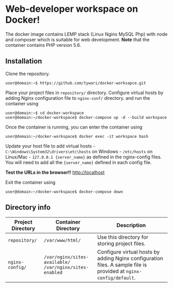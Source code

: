 # Web-developer workspace on Docker!
The docker image contains LEMP stack (Linux Nginx MySQL Php) with node and composer which is suitable for web development. **Note** that the container contains PHP version 5.6.

## Installation

Clone the repository.

```console
user@domain:~$ https://github.com/tywari/docker-worksapce.git
```

Place your project files in `repository/` directory. Configure virtual hosts by adding Nginx configuration file to `nginx-conf/` directory. and run the container using

```console
user@domain:~$ cd docker-workspace
user@domain:~/docker-workspace$ docker-compose up -d --build workspace
```

Once the container is running, you can enter the container using

```console
user@domain:~/docker-workspace$ docker exec -it workspace bash
```

Update your host file to add virtual hosts
    - `C:\Windows\System32\drivers\etc\hosts` on Windows
    - `/etc/hosts` on Linux/Mac
    - `127.0.0.1 {server_name}` as defined in the nginx-config files. You will need to add all the `{server_name}` defined in each config file.

**Test the URLs in the browser!!** [http://localhost](http://localhost)

Exit the container using

```console
user@domain:~/docker-workspace$ docker-compose down
```

## Directory info

| Project Directory | Container Directory | Description |
| --- | --- | --- |
| `repository/` | `/var/www/html/` |  Use this directory for storing project files. |
| `nginx-config/` | `/var/nginx/sites-available/` <br/> `/var/nginx/sites-enabled` | Configure virtual hosts by adding Nginx configuration files. A sample file is provided at `nginx-config/default`. |
